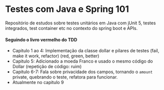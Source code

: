 ﻿# Testes com Java e Spring 101



Repositório de estudos sobre testes unitários em Java com jUnit 5, testes integrados, test container etc no contexto do spring boot e APIs. 
#### Seguindo o livro vermelho do TDD

- Capitulo 1 ao 4: Implementação da classe dollar e pilares de testes (fail, make it work, refactor) (red, green, better)
- Capitulo 5: Adicionado a moeda Franco e usado o mesmo código do Dollar (repetição de código: ruim)
- Capitulo 6-7: Fala sobre privacidade dos campos, tornando o `amount` private, quebrando o teste, refatora para funcionar. 
- Atualmente no capitulo 9
